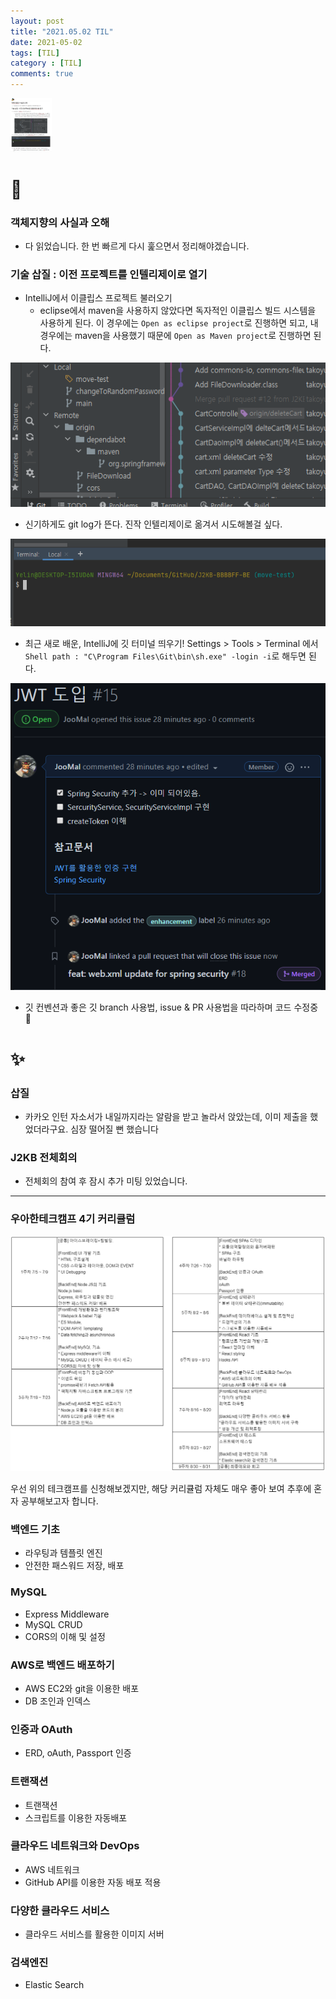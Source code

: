 ```yaml
---
layout: post
title: "2021.05.02 TIL"
date: 2021-05-02
tags: [TIL]
category : [TIL]
comments: true
---
```


<img src="../assets/img/image-20210502223511236.png" alt="image-20210502223511236" style="zoom:10%;" />

# 🎉

### 객체지향의 사실과 오해

- 다 읽었습니다. 한 번 빠르게 다시 훑으면서 정리해야겠습니다.

### 기술 삽질 : 이전 프로젝트를 인텔리제이로 열기

- IntelliJ에서 이클립스 프로젝트 불러오기
  - eclipse에서 maven을 사용하지 않았다면 독자적인 이클립스 빌드 시스템을 사용하게 된다. 이 경우에는 `Open as eclipse project`로 진행하면 되고, 내 경우에는 maven을 사용했기 때문에 `Open as Maven project`로 진행하면 된다.

![image-20210502223203418](../assets/img/image-20210502223203418.png)

- 신기하게도 git log가 뜬다. 진작 인텔리제이로 옮겨서 시도해볼걸 싶다.

![image-20210502223334641](../assets/img/image-20210502223334641.png)

- 최근 새로 배운, IntelliJ에 깃 터미널 띄우기! Settings > Tools > Terminal 에서 `Shell path : "C\Program Files\Git\bin\sh.exe" -login -i`로 해두면 된다.

![image-20210502232602671](../assets/img/image-20210502232602671.png)

- 깃 컨벤션과 좋은 깃 branch 사용법, issue & PR 사용법을 따라하며 코드 수정중 💪

# ✨

### 삽질

- 카카오 인턴 자소서가 내일까지라는 알람을 받고 놀라서 앉았는데, 이미 제출을 했었더라구요. 심장 떨어질 뻔 했습니다

### J2KB 전체회의

- 전체회의 참여 후 잠시 추가 미팅 있었습니다.



---



### 우아한테크캠프 4기 커리큘럼

![img](../assets/img/plan.PNG)

우선 위의 테크캠프를 신청해보겠지만, 해당 커리큘럼 자체도 매우 좋아 보여 추후에 혼자 공부해보고자 합니다.



### 백엔드 기초

- 라우팅과 템플릿 엔진
- 안전한 패스워드 저장, 배포

### MySQL

- Express Middleware
- MySQL CRUD
- CORS의 이해 및 설정

### AWS로 백엔드 배포하기

- AWS EC2와 git을 이용한 배포
- DB 조인과 인덱스

### 인증과 OAuth

- ERD, oAuth, Passport 인증

### 트랜잭션

- 트랜잭션
- 스크립트를 이용한 자동배포

### 클라우드 네트워크와 DevOps

- AWS 네트워크
- GitHub API를 이용한 자동 배포 적용

### 다양한 클라우드 서비스

- 클라우드 서비스를 활용한 이미지 서버

### 검색엔진

- Elastic Search

